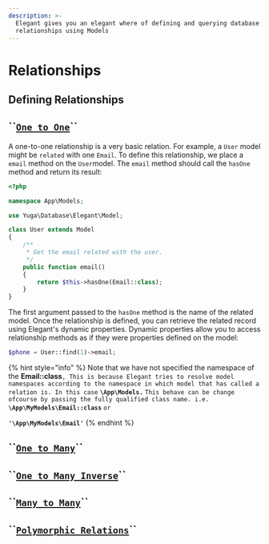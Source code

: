 ```yaml
---
description: >-
  Elegant gives you an elegant where of defining and querying database table
  relationships using Models
---
```


# Relationships

## Defining Relationships

## \`\`[`One to One`](https://yuga-framework.gitbook.io/documentation/database/elegant/relationships#one-to-on)\`\`

A one-to-one relationship is a very basic relation. For example, a `User` model might be `related` with one `Email`. To define this relationship, we place a `email` method on the `User`model. The `email` method should call the `hasOne` method and return its result:

```php
<?php

namespace App\Models;

use Yuga\Database\Elegant\Model;

class User extends Model
{
    /**
     * Get the email related with the user.
     */
    public function email()
    {
        return $this->hasOne(Email::class);
    }
}
```

The first argument passed to the `hasOne` method is the name of the related model. Once the relationship is defined, you can retrieve the related record using Elegant's dynamic properties. Dynamic properties allow you to access relationship methods as if they were properties defined on the model:

```php
$phone = User::find(1)->email;
```

{% hint style="info" %}
Note that we have not specified the namespace of the **Email::class**`, This is because Elegant tries to resolve model namespaces according to the namespace in which model that has called a relation is. In this case` **`\App\Models.`** `This behave can be change ofcourse by passing the fully qualified class name. i.e.` **`\App\MyModels\Email::class`** `or` 

**`'\App\MyModels\Email'`**
{% endhint %}

## \`\`[`One to Many`](https://yuga-framework.gitbook.io/documentation/database/elegant/relationships#one-to-many)\`\`

## \`\`[`One to Many Inverse`](https://yuga-framework.gitbook.io/documentation/database/elegant/relationships#one-to-many-inverse)\`\`

## \`\`[`Many to Many`](https://yuga-framework.gitbook.io/documentation/database/elegant/relationships#many-to-many)\`\`

## \`\`[`Polymorphic Relations`](https://yuga-framework.gitbook.io/documentation/database/elegant/relationships#polymorphic-relations)\`\`

